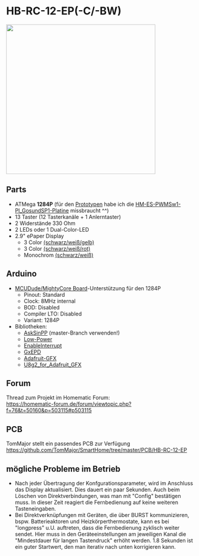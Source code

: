 # HB-RC-12-EP(-C/-BW)

<img width=400 src="https://raw.githubusercontent.com/jp112sdl/HB-RC-12-EP/master/Images/Bild.jpeg"></img>

## Parts
- ATMega **1284P** (für den [Prototypen](https://raw.githubusercontent.com/jp112sdl/HB-RC-12-EP/master/Images/Bild%202.jpeg) habe ich die [HM-ES-PWMSw1-Pl_GosundSP1-Platine](https://raw.githubusercontent.com/stan23/HM-ES-PMSw1-Pl_GosundSP1/master/Bilder/Platine_V2_bestückt.jpg) missbraucht ^^)
- 13 Taster (12 Tasterkanäle + 1 Anlerntaster)
- 2 Widerstände 330 Ohm
- 2 LEDs oder 1 Dual-Color-LED
- 2.9" ePaper Display
  - 3 Color [(schwarz/weiß/gelb)](https://www.exp-tech.de/displays/e-paper-e-ink/8516/296x128-2.9-e-ink-yellow/black/white-3-color-display-module)
  - 3 Color [(schwarz/weiß/rot)](https://www.exp-tech.de/new/8288/296x128-2.9-e-ink-display-module-three-color)
  - Monochrom [(schwarz/weiß)](https://www.exp-tech.de/displays/e-paper-e-ink/8324/2.9-e-paper-display-modul-mit-spi-interface?c=1424)
## Arduino
- [MCUDude/MightyCore Board](https://github.com/MCUdude/MightyCore)-Unterstützung für den 1284P
  - Pinout: Standard
  - Clock: 8MHz internal
  - BOD: Disabled
  - Compiler LTO: Disabled
  - Variant: 1284P
- Bibliotheken:  
  - [AskSinPP](https://github.com/pa-pa/AskSinPP) (master-Branch verwenden!)
  - [Low-Power](https://github.com/rocketscream/Low-Power)
  - [EnableInterrupt](https://github.com/GreyGnome/EnableInterrupt)
  - [GxEPD](https://github.com/ZinggJM/GxEPD) 
  - [Adafruit-GFX](https://github.com/adafruit/Adafruit-GFX-Library)
  - [U8g2_for_Adafruit_GFX](https://github.com/olikraus/U8g2_for_Adafruit_GFX)
  
 ## Forum
 Thread zum Projekt im Homematic Forum:</br>
 https://homematic-forum.de/forum/viewtopic.php?f=76&t=50160&p=503115#p503115

 ## PCB 
 TomMajor stellt ein passendes PCB zur Verfügung</br>
 https://github.com/TomMajor/SmartHome/tree/master/PCB/HB-RC-12-EP
 
 ## mögliche Probleme im Betrieb
 - Nach jeder Übertragung der Konfgurationsparameter, wird im Anschluss das Display aktualisiert.
  Dies dauert ein paar Sekunden. Auch beim Löschen von Direktverbindungen, was man mit "Config" bestätigen muss. In dieser Zeit reagiert die Fernbedienung auf keine weiteren Tasteneingaben.
 - Bei Direktverknüpfungen mit Geräten, die über BURST kommunizieren, bspw. Batterieaktoren und Heizkörperthermostate, kann es bei "longpress" u.U. auftreten, dass die Fernbedienung zyklisch weiter sendet. Hier muss in den Geräteeinstellungen am jeweiligen Kanal die "Mindestdauer für langen Tastendruck" erhöht werden. 1.8 Sekunden ist ein guter Startwert, den man iterativ nach unten korrigieren kann.
 


